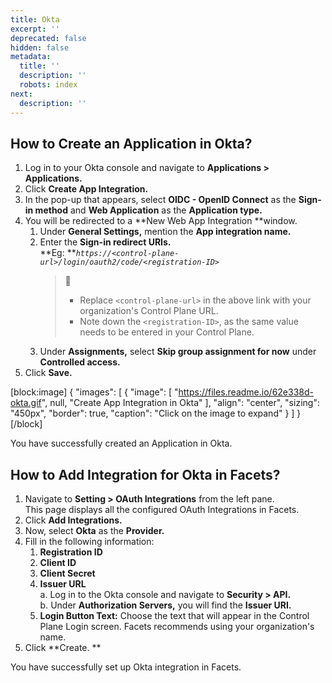 ```yaml
---
title: Okta
excerpt: ''
deprecated: false
hidden: false
metadata:
  title: ''
  description: ''
  robots: index
next:
  description: ''
---
```

## How to Create an Application in Okta?

1. Log in to your Okta console and navigate to **Applications > Applications.**
2. Click **Create App Integration.**
3. In the pop-up that appears, select **OIDC - OpenID Connect** as the **Sign-in method** and **Web Application** as the **Application type.**
4. You will be redirected to a **New Web App Integration **window.
   1. Under **General Settings,** mention the **App integration name.**
   2. Enter the **Sign-in redirect URIs.**  
      **Eg: **_`https://<control-plane-url>/login/oauth2/code/<registration-ID>`_
      > 📘 
      > 
      > - Replace `<control-plane-url>` in the above link with your organization's Control Plane URL.
      > - Note down the `<registration-ID>`, as the same value needs to be entered in your Control Plane.
   3. Under **Assignments,** select **Skip group assignment for now** under **Controlled access.**
5. Click **Save.**

[block:image]
{
  "images": [
    {
      "image": [
        "https://files.readme.io/62e338d-okta.gif",
        null,
        "Create App Integration in Okta"
      ],
      "align": "center",
      "sizing": "450px",
      "border": true,
      "caption": "Click on the image to expand"
    }
  ]
}
[/block]


You have successfully created an Application in Okta.

## How to Add Integration for Okta in Facets?

1. Navigate to **Setting > OAuth Integrations** from the left pane.  
   This page displays all the configured OAuth Integrations in Facets.
2. Click **Add Integrations.**
3. Now, select **Okta** as the **Provider.**
4. Fill in the following information:
   1. **Registration ID**
   2. **Client ID**
   3. **Client Secret**
   4. **Issuer URL**  
      a. Log in to the Okta console and navigate to **Security > API.**  
      b. Under **Authorization Servers,** you will find the **Issuer URI.**
   5. **Login Button Text:** Choose the text that will appear in the Control Plane Login screen. Facets recommends using your organization's name.
5. Click **Create. **

You have successfully set up Okta integration in Facets.